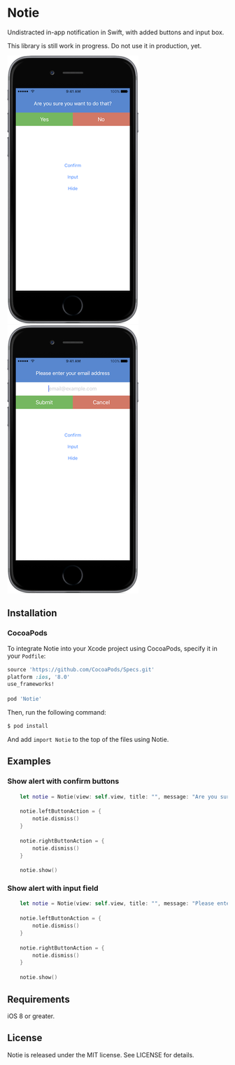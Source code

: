 Notie
=====

Undistracted in-app notification in Swift, with added buttons and input box.

This library is still work in progress. Do not use it in production, yet.

![Assets/ConfirmNotie.png](Assets/ConfirmNotie.png?raw=1)
![Assets/InputNotie.png](Assets/InputNotie.png?raw=1)

## Installation

### CocoaPods

To integrate Notie into your Xcode project using CocoaPods, specify it in your `Podfile`:

```ruby
source 'https://github.com/CocoaPods/Specs.git'
platform :ios, '8.0'
use_frameworks!

pod 'Notie'
```

Then, run the following command:

```bash
$ pod install
```

And add `import Notie` to the top of the files using Notie.

## Examples

### Show alert with confirm buttons

```swift
    let notie = Notie(view: self.view, title: "", message: "Are you sure you want to do that?", style: .Confirm)

    notie.leftButtonAction = {
        notie.dismiss()
    }

    notie.rightButtonAction = {
        notie.dismiss()
    }

    notie.show()
```

### Show alert with input field

```swift
    let notie = Notie(view: self.view, title: "", message: "Please enter your email address", style: .Input)

    notie.leftButtonAction = {
        notie.dismiss()
    }

    notie.rightButtonAction = {
        notie.dismiss()
    }

    notie.show()
```

## Requirements

iOS 8 or greater.

## License
Notie is released under the MIT license. See LICENSE for details.
